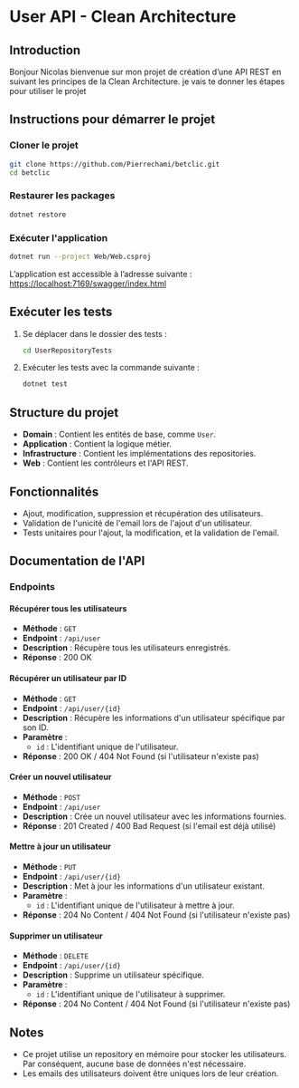 
# User API - Clean Architecture

## Introduction
Bonjour Nicolas bienvenue sur mon projet de création d’une API REST en suivant les principes de la Clean Architecture. je vais te donner les étapes pour utiliser le projet

## Instructions pour démarrer le projet

### Cloner le projet
```bash
git clone https://github.com/Pierrechami/betclic.git
cd betclic
```

### Restaurer les packages
```bash
dotnet restore
```

### Exécuter l'application
```bash
dotnet run --project Web/Web.csproj
```

L’application est accessible à l’adresse suivante :  
[https://localhost:7169/swagger/index.html](https://localhost:7169/swagger/index.html)

## Exécuter les tests

1. Se déplacer dans le dossier des tests :
   ```bash
   cd UserRepositoryTests
   ```

2. Exécuter les tests avec la commande suivante :
   ```bash
   dotnet test
   ```

## Structure du projet

- **Domain** : Contient les entités de base, comme `User`.
- **Application** : Contient la logique métier.
- **Infrastructure** : Contient les implémentations des repositories.
- **Web** : Contient les contrôleurs et l'API REST.

## Fonctionnalités

- Ajout, modification, suppression et récupération des utilisateurs.
- Validation de l'unicité de l'email lors de l'ajout d'un utilisateur.
- Tests unitaires pour l'ajout, la modification, et la validation de l'email.

## Documentation de l'API

### Endpoints

#### Récupérer tous les utilisateurs

- **Méthode** : `GET`
- **Endpoint** : `/api/user`
- **Description** : Récupère tous les utilisateurs enregistrés.
- **Réponse** : 200 OK

#### Récupérer un utilisateur par ID

- **Méthode** : `GET`
- **Endpoint** : `/api/user/{id}`
- **Description** : Récupère les informations d'un utilisateur spécifique par son ID.
- **Paramètre** :
  - `id` : L'identifiant unique de l'utilisateur.
- **Réponse** : 200 OK / 404 Not Found (si l'utilisateur n'existe pas)

#### Créer un nouvel utilisateur

- **Méthode** : `POST`
- **Endpoint** : `/api/user`
- **Description** : Crée un nouvel utilisateur avec les informations fournies.
- **Réponse** : 201 Created / 400 Bad Request (si l'email est déjà utilisé)

#### Mettre à jour un utilisateur

- **Méthode** : `PUT`
- **Endpoint** : `/api/user/{id}`
- **Description** : Met à jour les informations d'un utilisateur existant.
- **Paramètre** :
  - `id` : L'identifiant unique de l'utilisateur à mettre à jour.
- **Réponse** : 204 No Content / 404 Not Found (si l'utilisateur n'existe pas)

#### Supprimer un utilisateur

- **Méthode** : `DELETE`
- **Endpoint** : `/api/user/{id}`
- **Description** : Supprime un utilisateur spécifique.
- **Paramètre** :
  - `id` : L'identifiant unique de l'utilisateur à supprimer.
- **Réponse** : 204 No Content / 404 Not Found (si l'utilisateur n'existe pas)

## Notes

- Ce projet utilise un repository en mémoire pour stocker les utilisateurs. Par conséquent, aucune base de données n'est nécessaire.
- Les emails des utilisateurs doivent être uniques lors de leur création.
